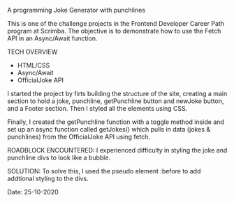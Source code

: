 A programming Joke Generator with punchlines

This is one of the challenge projects in the Frontend Developer Career Path program at Scrimba. The objective is to demonstrate how to use the Fetch API in an Async/Await function.

TECH OVERVIEW
- HTML/CSS
- Async/Await
- OfficialJoke API

I started the project by firts building the structure of the site, creating a main section to hold a joke, punchline, getPunchline button and newJoke button, and a Footer section. Then I styled all the elements using CSS.

Finally, I created the getPunchline function with a toggle method inside and set up an async function called getJokes() which pulls in data (jokes & punchlines) from the OfficialJoke API using fetch.

ROADBLOCK ENCOUNTERED:
I experienced difficulty in styling the joke and punchline divs to look like a bubble.

SOLUTION:
To solve this, I used the pseudo element :before to add addtional styling to the divs.

Date: 25-10-2020